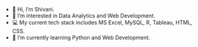 - 👋 Hi, I’m Shivani.
- 👀 I’m interested in Data Analytics and Web Development.
- 💻 My current tech stack includes MS Excel, MySQL, R, Tableau, HTML, CSS.
- 🌱 I’m currently learning Python and Web Development.


<!---
- 💞️ I’m looking to collaborate on ...
- 📫 How to reach me ...
shivani8136/shivani8136 is a ✨ special ✨ repository because its `README.md` (this file) appears on your GitHub profile.
You can click the Preview link to take a look at your changes.
--->
